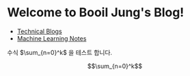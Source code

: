# Welcome to Booil Jung's Blog!

* [Technical Blogs](./technical_blogs/index.md)
* [Machine Learning Notes](./machine_learning_notes/index.md)


수식 $\sum_{n=0}^k$ 을 테스트 합니다.

$$\sum_{n=0}^k$$